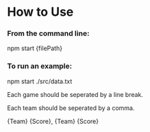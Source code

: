 # How to Use

### From the command line:

npm start {filePath}

### To run an example:

npm start ./src/data.txt

Each game should be seperated by a line break.

Each team should be seperated by a comma.

{Team} {Score}, {Team} {Score}
